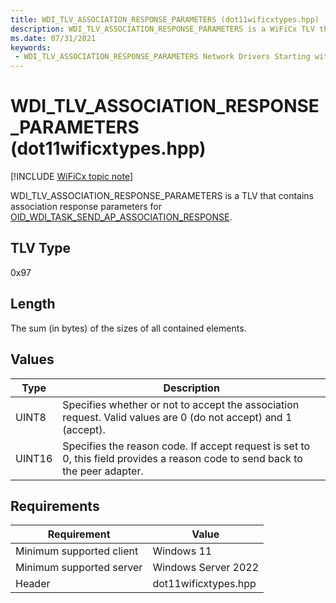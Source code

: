 ```yaml
---
title: WDI_TLV_ASSOCIATION_RESPONSE_PARAMETERS (dot11wificxtypes.hpp)
description: WDI_TLV_ASSOCIATION_RESPONSE_PARAMETERS is a WiFiCx TLV that contains association response parameters for OID_WDI_TASK_SEND_AP_ASSOCIATION_RESPONSE.
ms.date: 07/31/2021
keywords:
 - WDI_TLV_ASSOCIATION_RESPONSE_PARAMETERS Network Drivers Starting with Windows Vista
---
```


# WDI\_TLV\_ASSOCIATION\_RESPONSE\_PARAMETERS (dot11wificxtypes.hpp)

[!INCLUDE [WiFiCx topic note](../includes/wificx-version-warning.md)]


WDI\_TLV\_ASSOCIATION\_RESPONSE\_PARAMETERS is a TLV that contains association response parameters for [OID\_WDI\_TASK\_SEND\_AP\_ASSOCIATION\_RESPONSE](./oid-wdi-task-send-ap-association-response.md).

## TLV Type


0x97

## Length


The sum (in bytes) of the sizes of all contained elements.

## Values


|Type|Description|
|--- |--- |
|UINT8|Specifies whether or not to accept the association request. Valid values are 0 (do not accept) and 1 (accept).|
|UINT16|Specifies the reason code. If accept request is set to 0, this field provides a reason code to send back to the peer adapter.|

 

## Requirements


|Requirement|Value|
|--- |--- |
|Minimum supported client|Windows 11|
|Minimum supported server|Windows Server 2022|
|Header|dot11wificxtypes.hpp|

 

